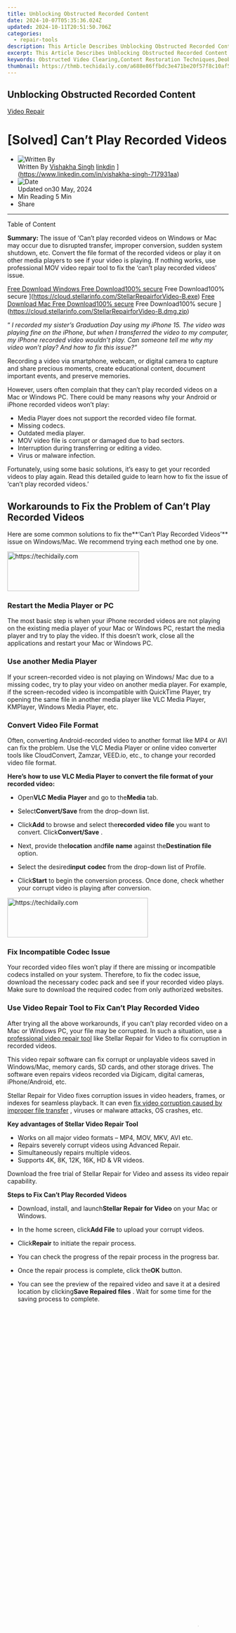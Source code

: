 ```yaml
---
title: Unblocking Obstructed Recorded Content
date: 2024-10-07T05:35:36.024Z
updated: 2024-10-11T20:51:50.706Z
categories:
  - repair-tools
description: This Article Describes Unblocking Obstructed Recorded Content
excerpt: This Article Describes Unblocking Obstructed Recorded Content
keywords: Obstructed Video Clearing,Content Restoration Techniques,Deobfuscating Digital Recordings,Recovering Blocked Media Files,Video Enhancement Software,Digital Content Editing Tools,Streamlining Video File Accessibility
thumbnail: https://thmb.techidaily.com/a688e86ffbdc3e471be20f57f8c10af5824b747637513c90eaa9668068fec723.jpg
---
```


## Unblocking Obstructed Recorded Content

[Video Repair](https://tools.techidaily.com/stellardata-recovery/buy-now/)

# \[Solved\] Can’t Play Recorded Videos

* ![Written By](https://cdn-cmlep.nitrocdn.com/DLSjJVyzoVcUgUSBlgyEUoGMDKLbWXQr/assets/desktop/optimized/rev-636f8fd/secure.gravatar.com/avatar/51230a434c190250f4ff6504ca157fb6.c9bb62a8b6933fa154b7ace0a9e6f6f9)  
 Written By [Vishakha Singh](https://tools.techidaily.com/stellardata-recovery/buy-now/) [linkdin](https://cdn-cmlep.nitrocdn.com/DLSjJVyzoVcUgUSBlgyEUoGMDKLbWXQr/assets/images/optimized/rev-636f8fd/www.stellarinfo.com/public/frontEnd/images/author/linkdin.jpg) ](https://www.linkedin.com/in/vishakha-singh-717931aa)
* ![Date](https://cdn-cmlep.nitrocdn.com/DLSjJVyzoVcUgUSBlgyEUoGMDKLbWXQr/assets/images/optimized/rev-636f8fd/www.stellarinfo.com/public/frontEnd/images/author/clender.jpg)  
 Updated on30 May, 2024
* Min Reading 5  Min
* Share

---

Table of Content

**Summary:** The issue of ‘Can’t play recorded videos on Windows or Mac may occur due to disrupted transfer, improper conversion, sudden system shutdown, etc. Convert the file format of the recorded videos or play it on other media players to see if your video is playing. If nothing works, use professional MOV video repair tool to fix the ‘can’t play recorded videos’ issue.

[Free Download Windows  Free Download100% secure](https://cdn-cmlep.nitrocdn.com/DLSjJVyzoVcUgUSBlgyEUoGMDKLbWXQr/assets/images/optimized/rev-636f8fd/www.stellarinfo.com/blog/wp-content/themes/stellarblog2024/images/windows.svg)  Free Download100% secure ](https://cloud.stellarinfo.com/StellarRepairforVideo-B.exe) [Free Download Mac  Free Download100% secure](https://cdn-cmlep.nitrocdn.com/DLSjJVyzoVcUgUSBlgyEUoGMDKLbWXQr/assets/images/source/rev-636f8fd/www.stellarinfo.com/blog/wp-content/themes/stellarblog2024/images/mac-os.svg)  Free Download100% secure ](https://cloud.stellarinfo.com/StellarRepairforVideo-B.dmg.zip)

 “ _I recorded my sister’s Graduation Day using my iPhone 15\. The video was playing fine on the iPhone, but when I transferred the video to my computer, my iPhone recorded video wouldn’t play. Can someone tell me why my video won’t play? And how to fix this issue?”_

 Recording a video via smartphone, webcam, or digital camera to capture and share precious moments, create educational content, document important events, and preserve memories.

 However, users often complain that they can’t play recorded videos on a Mac or Windows PC. There could be many reasons why your Android or iPhone recorded videos won’t play:

* Media Player does not support the recorded video file format.
* Missing codecs.
* Outdated media player.
* MOV video file is corrupt or damaged due to bad sectors.
* Interruption during transferring or editing a video.
* Virus or malware infection.

 Fortunately, using some basic solutions, it’s easy to get your recorded videos to play again. Read this detailed guide to learn how to fix the issue of ‘can’t play recorded videos.’

## **Workarounds to Fix the Problem of Can’t Play Recorded Videos**

 Here are some common solutions to fix the**‘Can’t Play Recorded Videos’** issue on Windows/Mac. We recommend trying each method one by one.

<!-- affiliate ads begin -->
<a href="https://aligracehair.sjv.io/c/5597632/2012401/19272" target="_top" id="2012401">
  <img src="//a.impactradius-go.com/display-ad/19272-2012401" border="0" alt="https://techidaily.com" width="300" height="90"/>
</a>
<img height="0" width="0" src="https://aligracehair.sjv.io/i/5597632/2012401/19272" style="position:absolute;visibility:hidden;" border="0" />
<!-- affiliate ads end -->

### **Restart the Media Player or PC**

 The most basic step is when your iPhone recorded videos are not playing on the existing media player of your Mac or Windows PC, restart the media player and try to play the video. If this doesn’t work, close all the applications and restart your Mac or Windows PC.

### **Use another Media Player**

 If your screen-recorded video is not playing on Windows/ Mac due to a missing codec, try to play your video on another media player. For example, if the screen-recoded video is incompatible with QuickTime Player, try opening the same file in another media player like VLC Media Player, KMPlayer, Windows Media Player, etc.

### **Convert Video File Format**

 Often, converting Android-recorded video to another format like MP4 or AVI can fix the problem. Use the VLC Media Player or online video converter tools like CloudConvert, Zamzar, VEED.io, etc., to change your recorded video file format.

 **Here’s how to use VLC Media Player to convert the file format of your recorded video:**

* Open**VLC** **Media** **Player** and go to the**Media** tab.
* Select**Convert/Save** from the drop-down list.

* Click**Add** to browse and select the**recorded** **video** **file** you want to convert. Click**Convert/Save** .

* Next, provide the**location** and**file** **name** against the**Destination file** option.
* Select the desired**input** **codec** from the drop-down list of Profile.

* Click**Start** to begin the conversion process. Once done, check whether your corrupt video is playing after conversion.

<!-- affiliate ads begin -->
<a href="https://25home.pxf.io/c/5597632/2148647/16836" target="_top" id="2148647">
  <img src="//a.impactradius-go.com/display-ad/16836-2148647" border="0" alt="https://techidaily.com" width="320" height="90"/>
</a>
<img height="0" width="0" src="https://25home.pxf.io/i/5597632/2148647/16836" style="position:absolute;visibility:hidden;" border="0" />
<!-- affiliate ads end -->

### **Fix Incompatible Codec Issue**

 Your recorded video files won’t play if there are missing or incompatible codecs installed on your system. Therefore, to fix the codec issue, download the necessary codec pack and see if your recorded video plays. Make sure to download the required codec from only authorized websites.

### **Use Video Repair Tool to Fix Can’t Play Recorded Video**

 After trying all the above workarounds, if you can’t play recorded video on a Mac or Windows PC, your file may be corrupted. In such a situation, use a [professional video repair tool](https://tools.techidaily.com/stellardata-recovery/buy-now/) like Stellar Repair for Video to fix corruption in recorded videos.

 This video repair software can fix corrupt or unplayable videos saved in Windows/Mac, memory cards, SD cards, and other storage drives. The software even repairs videos recorded via Digicam, digital cameras, iPhone/Android, etc.

 Stellar Repair for Video fixes corruption issues in video headers, frames, or indexes for seamless playback. It can even [fix video corruption caused by improper file transfer](https://tools.techidaily.com/stellardata-recovery/buy-now/) , viruses or malware attacks, OS crashes, etc.

**Key advantages of Stellar Video Repair Tool**

* Works on all major video formats – MP4, MOV, MKV, AVI etc.
* Repairs severely corrupt videos using Advanced Repair.
* Simultaneously repairs multiple videos.
* Supports 4K, 8K, 12K, 16K, HD & VR videos.

 Download the free trial of Stellar Repair for Video and assess its video repair capability.

[](https://cloud.stellarinfo.com/StellarRepairforVideo-B.exe%0A) [](https://cloud.stellarinfo.com/StellarRepairforVideo-B.dmg.zip)

**Steps to Fix Can’t Play Recorded Videos**

* Download, install, and launch**Stellar Repair for Video** on your Mac or Windows.
* In the home screen, click**Add File** to upload your corrupt videos.

* Click**Repair** to initiate the repair process.

* You can check the progress of the repair process in the progress bar.

* Once the repair process is complete, click the**OK** button.

* You can see the preview of the repaired video and save it at a desired location by clicking**Save Repaired files** . Wait for some time for the saving process to complete.

<!-- affiliate ads begin -->
<span id="1424528">
					<video width="864" height="1536" style="cursor:pointer"
           poster="//a.impactradius-go.com/display-clicktoplayimage/1424528.png"
           onclick="if(!this.playClicked){this.play();this.setAttribute('controls',true);this.playClicked=true;}">
	   <source src="//a.impactradius-go.com/display-ad/16446-1424528">
	   <img src="//a.impactradius-go.com/display-clicktoplayimage/1424528.png" style="border: none; height: 100%; width: 100%; object-fit: contain">
	</video>
	<div style="width:540px;text-align:center"><a href="javascript:window.open(decodeURIComponent('https%3A%2F%2Flaganoo.pxf.io%2Fc%2F5597632%2F1424528%2F16446'), '_blank');void(0);">Click here</a></div>
</span>
<img height="0" width="0" src="https://imp.pxf.io/i/5597632/1424528/16446" style="position:absolute;visibility:hidden;" border="0" />
<!-- affiliate ads end -->

## **Conclusion**

 Try methods like playing videos in different media players or changing the file format to see if your recorded videos are playable. However, if your video is still not playing, it may be corrupt. To fix it, use a professional video repair tool such as Stellar Repair for Video. This tool can easily fix corruption in video headers, frames, or indexes caused by incomplete transfer, sudden system shutdown, etc.

 Moreover, always remember to create a backup of your recorded videos before attempting any repair method.

<!-- affiliate ads begin -->
<a href="https://unicoeye.pxf.io/c/5597632/2134492/18498" target="_top" id="2134492">
  <img src="//a.impactradius-go.com/display-ad/18498-2134492" border="0" alt="https://techidaily.com" width="728" height="90"/>
</a>
<img height="0" width="0" src="https://unicoeye.pxf.io/i/5597632/2134492/18498" style="position:absolute;visibility:hidden;" border="0" />
<!-- affiliate ads end -->

## **FAQ**

#### **1\. ‘I am unable to play the Dash Cam video on the computer.’ Why?**

 There can be various reasons why you are unable to play Dash Cam video on computers, such as incomplete or partial video transfer, corruption in audio and video data, or incompatible codec.

#### **2\. How do you repair recorded videos for free?**

 You can repair recorded videos for free using VLC Media Player (in both Windows and Mac) or QuickTime Player (specifically on the Mac).

#### **3\. How do you fix iPhone videos not playing on Windows?**

 You can try the following troubleshooting tips to fix ‘[iPhone videos not playing](https://tools.techidaily.com/stellardata-recovery/buy-now/) ‘:

* Transfer the iPhone videos again to your system.
* Update the media player.
* Convert the video to a different format.
* Play iPhone video on another media player.

### Was this article helpful?

YES 0

NO

About The Author

[Vishakha Singh](https://tools.techidaily.com/stellardata-recovery/buy-now/) [](https://www.linkedin.com/in/vishakha-singh-717931aa)

 Vishakha Singh is a Senior Writer at Stellar Data Recovery with half a decade of experience in writing content in diverse verticals. She's a tech enthusiast who loves creating photo/video recovery & repair tutorials. Vishakha also specializes in writing full-blown iPhone and Android guides.

<ins class="adsbygoogle"
     style="display:block"
     data-ad-format="autorelaxed"
     data-ad-client="ca-pub-7571918770474297"
     data-ad-slot="1223367746"></ins>

<ins class="adsbygoogle"
     style="display:block"
     data-ad-client="ca-pub-7571918770474297"
     data-ad-slot="8358498916"
     data-ad-format="auto"
     data-full-width-responsive="true"></ins>

<span class="atpl-alsoreadstyle">Also read:</span>
<div><ul>
<li><a href="https://digital-screen-recording.techidaily.com/new-mastering-easy-ipad-video-recording-methods-for-2024/"><u>[New] Mastering Easy iPad Video Recording Methods for 2024</u></a></li>
<li><a href="https://screen-sharing-recording.techidaily.com/new-streamline-your-meetings-with-these-tools-for-2024/"><u>[New] Streamline Your Meetings with These Tools for 2024</u></a></li>
<li><a href="https://tiktok-video-recordings.techidaily.com/updated-2024-approved-architecting-a-stellar-tiktok-closing-segment/"><u>[Updated] 2024 Approved Architecting a Stellar TikTok Closing Segment</u></a></li>
<li><a href="https://fox-blue.techidaily.com/2024-approved-enhance-your-clients-work-10plus-luts-freepaid-offerings/"><u>2024 Approved Enhance Your Clients' Work 10+ LUTs - FREE/Paid Offerings</u></a></li>
<li><a href="https://extra-guidance.techidaily.com/2024-approved-pioneers-of-prose-and-plot-the-worlds-best-top-8/"><u>2024 Approved Pioneers of Prose and Plot The World's Best (Top 8)</u></a></li>
<li><a href="https://data-wizards.techidaily.com/avoiding-typical-video-setbacks-with-proven-fixes/"><u>Avoiding Typical Video Setbacks with Proven Fixes</u></a></li>
<li><a href="https://facebook-video-files.techidaily.com/efficiently-access-your-facebook-lite-videos-with-these-top-apps-of-2023-for-2024/"><u>Efficiently Access Your Facebook Lite Videos with These Top Apps of 2023 for 2024</u></a></li>
<li><a href="https://data-wizards.techidaily.com/how-to-repair-corrupt-mp4-video-files/"><u>How to Repair Corrupt MP4 Video Files</u></a></li>
<li><a href="https://phone-solutions.techidaily.com/in-2024-looking-for-a-location-changer-on-tecno-pova-5-look-no-further-drfone-by-drfone-virtual-android/"><u>In 2024, Looking For A Location Changer On Tecno Pova 5? Look No Further | Dr.fone</u></a></li>
<li><a href="https://digital-screen-recording.techidaily.com/in-2024-premium-video-capture-without-extras/"><u>In 2024, Premium Video Capture Without Extras</u></a></li>
<li><a href="https://data-wizards.techidaily.com/no-more-video-jams-fix-stuck-in-vlc/"><u>No More Video Jams: Fix Stuck in VLC</u></a></li>
<li><a href="https://data-wizards.techidaily.com/preventing-flickering-visuals-on-new-windows-10-pc/"><u>Preventing Flickering Visuals on New Windows 10 PC</u></a></li>
<li><a href="https://data-wizards.techidaily.com/reclaim-your-lost-mac-files-with-our-picks-for-8-recovery-programs/"><u>Reclaim Your Lost Mac Files with Our Picks for 8 Recovery Programs</u></a></li>
<li><a href="https://data-wizards.techidaily.com/remedying-non-responsive-recordings/"><u>Remedying Non-Responsive Recordings</u></a></li>
<li><a href="https://data-wizards.techidaily.com/revive-your-media-professional-solutions-for-mpeg-video-recovery/"><u>Revive Your Media: Professional Solutions for MPEG Video Recovery</u></a></li>
<li><a href="https://data-wizards.techidaily.com/revolutionizing-backup-stellars-simplified-data-tools-for-all/"><u>Revolutionizing Backup: Stellar's Simplified Data Tools for All</u></a></li>
<li><a href="https://youtube-sure.techidaily.com/alancing-act-creative-freedom-vs-major-company-support/"><u>The Balancing Act Creative Freedom vs Major Company Support</u></a></li>
<li><a href="https://data-wizards.techidaily.com/tips-for-salvaging-disrupted-video-files/"><u>Tips for Salvaging Disrupted Video Files</u></a></li>
<li><a href="https://facebook.techidaily.com/unveiling-8-crucial-features-in-crowdflower-software/"><u>Unveiling 8 Crucial Features in CrowdFlower Software</u></a></li>
</ul></div>

